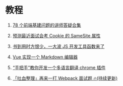 <!--
 * @Author: DuYa
 * @LastEditors: DuYa
 -->

# 教程

1. [78 个前端基建问题的讲师答疑合集](https://juejin.im/post/5e7312abf265da57455b6324?utm_source=gold_browser_extension)

2. [预测最近面试会考 Cookie 的 SameSite 属性](https://juejin.im/post/5e718ecc6fb9a07cda098c2d?utm_source=gold_browser_extension)

3. [书到用时方恨少，一大波 JS 开发工具函数来了](https://juejin.im/post/5e6cf42bf265da57397e3694?utm_source=gold_browser_extension)

4. [Vue 实现一个 Markdown 编辑器](https://juejin.im/post/5e731368f265da5734026107?utm_source=gold_browser_extension)

5. [“手把手”教你开发一个多语言翻译 chrome 插件](https://juejin.im/post/5e70aa4ce51d4526fd06a1ce?utm_source=gold_browser_extension)

6. [「吐血整理」再来一打 Webpack 面试题 🔥(持续更新)](https://juejin.im/post/5e6f4b4e6fb9a07cd443d4a5?utm_source=gold_browser_extension)
